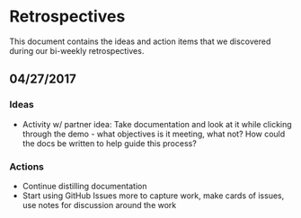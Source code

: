 # Retrospectives

This document contains the ideas and action items that we discovered during our
bi-weekly retrospectives.

## 04/27/2017

### Ideas

- Activity w/ partner idea: Take documentation and look at it while clicking through the demo - what objectives is it meeting, what not? How could the docs be written to help guide this process?

### Actions

- Continue distilling documentation
- Start using GitHub Issues more to capture work, make cards of issues, use notes for discussion around the work

